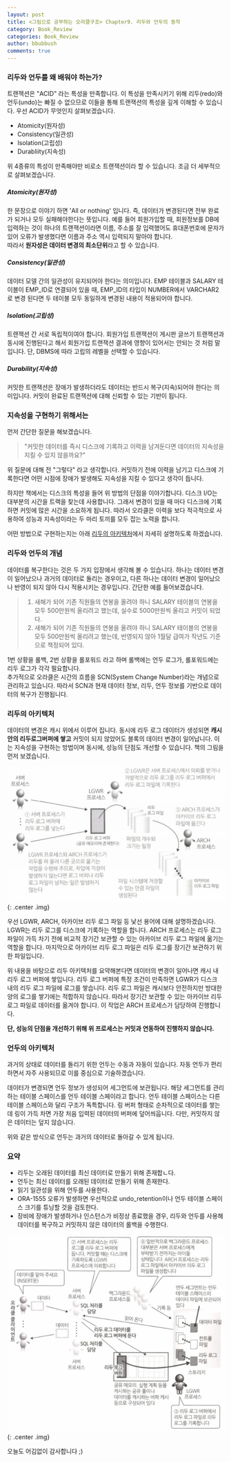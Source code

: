 ```yaml
---
layout: post
title: <그림으로 공부하는 오라클구조> Chapter9. 리두와 언두의 동작
category: Book_Review
categories: Book_Review
author: bbubbush
comments: true
---
```

### 리두와 언두를 왜 배워야 하는가?
트랜잭션은 "ACID" 라는 특성을 만족합니다. 이 특성을 만족시키기 위해 리두(redo)와 언두(undo)는 빠질 수 없으므로 이들을 통해 트랜잭션의 특성을 깊게 이해할 수 있습니다. 우선 ACID가 무엇인지 살펴보겠습니다.

* Atomicity(원자성) 
* Consistency(일관성)
* Isolation(고립성)
* Durabliity(지속성)

위 4종류의 특성이 만족해야만 비로소 트랜잭션이라 할 수 있습니다. 조금 더 세부적으로 살펴보겠습니다.

##### Atomicity(원자성)
한 문장으로 이야기 하면 'All or nothing' 입니다. 즉, 데이터가 변경된다면 전부 완료가 되거나 모두 실패해야한다는 뜻입니다. 예를 들어 회원가입할 때, 회원정보를 DB에 입력하는 것이 하나의 트랜잭션이라면 이름, 주소를 잘 입력했어도 휴대폰번호에 문자가 있어 오류가 발생했다면 이름과 주소 역시 입력되지 말아야 합니다.  
따라서 **원자성은 데이터 변경의 최소단위**라고 할 수 있습니다.

##### Consistency(일관성)
데이터 모델 간의 일관성이 유지되어야 한다는 의미입니다. EMP 테이블과 SALARY 테이블이 EMP_ID로 연결되어 있을 때, EMP_ID의 타입이 NUMBER에서 VARCHAR2로 변경 된다면 두 테이블 모두 동일하게 변경된 내용이 적용되어야 합니다. 

##### Isolation(고립성)
트랜잭션 간 서로 독립적이여야 합니다. 회원가입 트랜잭션이 게시판 글쓰기 트랜잭션과 동시에 진행된다고 해서 회원가입 트랜잭션 결과에 영향이 있어서는 안되는 것 처럼 말입니다. 단, DBMS에 따라 고립의 레벨을 선택할 수 있습니다.

##### Durability(지속성)
커밋한 트랜잭션은 장애가 발생하더라도 데이터는 반드시 복구(지속)되어야 한다는 의미입니다. 커밋이 완료된 트랜잭션에 대해 신뢰할 수 있는 기반이 됩니다.


### 지속성을 구현하기 위해서는
먼저 간단한 질문을 해보겠습니다. 
> "커밋한 데이터를 즉시 디스크에 기록하고 이력을 남겨둔다면 데이터의 지속성을 지킬 수 있지 않을까요?"

위 질문에 대해 전 "그렇다" 라고 생각합니다. 커밋하기 전에 이력을 남기고 디스크에 기록한다면 어떤 시점에 장애가 발생해도 지속성을 지킬 수 있다고 생각이 듭니다. 

하지만 책에서는 디스크의 특성을 들어 위 방법의 단점을 이야기합니다. 디스크 I/O는 대부분의 시간을 트랙을 찾는데 사용합니다. 그래서 변경이 있을 때 마다 디스크에 기록하면 커밋에 많은 시간을 소요하게 됩니다. 따라서 오라클은 이력을 보다 적극적으로 사용하여 성능과 지속성이라는 두 마리 토끼를 모두 잡는 노력을 합니다.

어떤 방법으로 구현하는지는 아래 [리두의 아키텍처](#리두의-아키텍처)에서 자세히 설명하도록 하겠습니다.


### 리두와 언두의 개념
데이터를 복구한다는 것은 두 가지 입장에서 생각해 볼 수 있습니다. 하나는 데이터 변경이 일어났으나 과거의 데이터로 돌리는 경우이고, 다른 하나는 데이터 변경이 일어났으나 반영이 되지 않아 다시 적용시키는 경우입니다. 간단한 예를 들어보겠습니다.
> 1. 새해가 되어 기존 직원들의 연봉을 올려야 하니 SALARY 테이블의 연봉을 모두 500만원씩 올리려고 했는데, 실수로 5000만원씩 올리고 커밋이 되었다.
> 2. 새해가 되어 기존 직원들의 연봉을 올려야 하니 SALARY 테이블의 연봉을 모두 500만원씩 올리려고 했는데, 반영되지 않아 1월달 급여가 작년도 기준으로 책정되어 있다.

1번 상황을 롤백, 2번 상황을 롤포워드 라고 하며 롤백에는 언두 로그가, 롤포워드에는 리두 로그가 각각 필요합니다.  
추가적으로 오라클은 시간의 흐름을 SCN(System Change Number)라는 개념으로 관리하고 있습니다. 따라서 SCN과 현재 데이터 정보, 리두, 언두 정보를 기반으로 데이터의 복구가 진행됩니다.

### 리두의 아키텍처
데이터의 변경은 캐시 위에서 이루어 집니다. 동시에 리두 로그 데이터가 생성되면 **캐시 안의 리두로그버퍼에 쌓고** 커밋이 되지 않았어도 블록의 데이터 변경이 일어납니다. 이는 지속성을 구현하는 방법이며 동시에, 성능의 단점도 개선할 수 있습니다. 책의 그림을 먼저 보겠습니다.

![리두로그의 아키텍처](/assets/img/book_review/01_oracle_architecture/2020-01-20_oracle_01.jpg){: .center .img}

우선 LGWR, ARCH, 아카이브 리두 로그 파일 등 낯선 용어에 대해 설명하겠습니다.
LGWR는 리두 로그를 디스크에 기록하는 역할을 합니다. ARCH 프로세스는 리두 로그 파일이 가득 차기 전에 비교적 장기간 보관할 수 있는 아카이브 리두 로그 파일에 옮기는 역할을 합니다. 마지막으로 아카이브 리두 로그 파일은 리두 로그를 장기간 보관하기 위한 파일입니다.

위 내용을 바탕으로 리두 아키텍처를 요약해본다면 데이터의 변경이 일어나면 캐시 내 리두 로그 버퍼에 쌓입니다. 리두 로그 버퍼에 특정 조건이 만족하면 LGWR가 디스크 내의 리두 로그 파일에 로그를 쌓습니다. 리두 로그 파일은 캐시보다 안전하지만 방대한 양의 로그를 쌓기에는 적합하지 않습니다. 따라서 장기간 보관할 수 있는 아카이브 리두 로그 파일로 데이터를 옮겨야 합니다. 이 작업은 ARCH 프로세스가 담당하여 진행합니다.

**단, 성능의 단점을 개선하기 위해 위 프로세스는 커밋과 연동하여 진행하지 않습니다.**

### 언두의 아키텍처
과거의 상태로 데이터를 돌리기 위한 언두는 수동과 자동이 있습니다. 자동 언두가 편리하면서 자주 사용되므로 이를 중심으로 기술하겠습니다.

데이터가 변경되면 언두 정보가 생성되어 세그먼트에 보관됩니다. 해당 세그먼트를 관리하는 테이블 스페이스를 언두 테이블 스페이라고 합니다. 
언두 테이블 스페이스는 다른 테이블 스페이스와 달리 구조가 독특합니다. 링 버퍼 형태로 순차적으로 데이터를 쌓는데 링이 가득 차면 가장 처음 입력된 데이터의 버퍼에 덮어씌웁니다. 다만, 커밋하지 않은 데이터는 덮지 않습니다. 

위와 같은 방식으로 언두는 과거의 데이터로 돌아갈 수 있게 됩니다.

### 요약
* 리두는 오래된 데이터를 최신 데이터로 만들기 위해 존재합ㄴ다.
* 언두는 최신 데이터를 오래된 데이터로 만들기 위해 존재한다.
* 읽기 일관성을 위해 언두를 사용한다.
* ORA-1555 오류가 발생하면 우선적으로 undo_retention이나 언두 테이블 스페이스 크기를 튜닝할 것을 검토한다.
* 장비에 장애가 발생하거나 인스턴스가 비정상 종료했을 경우, 리두와 언두를 사용해 데이터를 복구하고 커밋하지 않은 데이터의 롤백을 수행한다.

![요약](/assets/img/book_review/01_oracle_architecture/2020-01-20_oracle_02.jpg){: .center .img}

오늘도 어김없이 감사합니다 ;)
